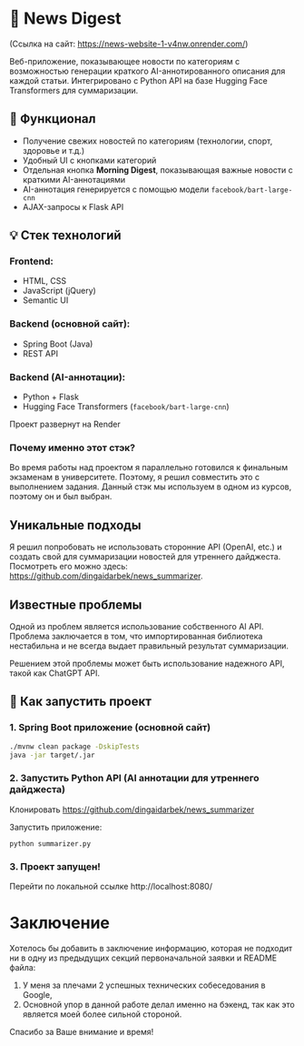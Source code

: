 # 📰 News Digest 
(Ссылка на сайт: https://news-website-1-v4nw.onrender.com/)

Веб-приложение, показывающее новости по категориям с возможностью генерации краткого AI-аннотированного описания для каждой статьи. Интегрировано с Python API на базе Hugging Face Transformers для суммаризации.

## 📌 Функционал

- Получение свежих новостей по категориям (технологии, спорт, здоровье и т.д.)
- Удобный UI с кнопками категорий
- Отдельная кнопка **Morning Digest**, показывающая важные новости с краткими AI-аннотациями
- AI-аннотация генерируется с помощью модели `facebook/bart-large-cnn`
- AJAX-запросы к Flask API


## 💡 Стек технологий

### Frontend:
- HTML, CSS
- JavaScript (jQuery)
- Semantic UI

### Backend (основной сайт):
- Spring Boot (Java)
- REST API

### Backend (AI-аннотации):
- Python + Flask
- Hugging Face Transformers (`facebook/bart-large-cnn`)

Проект развернут на Render

### Почему именно этот стэк?
Во время работы над проектом я параллельно готовился к финальным экзаменам в университете.
Поэтому, я решил совместить это с выполнением задания. Данный стэк мы используем в одном из курсов, поэтому
он и был выбран.

## Уникальные подходы
Я решил попробовать не использовать сторонние API (OpenAI, etc.) и создать свой для суммаризации новостей для утреннего дайджеста.
Посмотреть его можно здесь: https://github.com/dingaidarbek/news_summarizer.

## Известные проблемы
Одной из проблем является использование собственного AI API.
Проблема заключается в том, что импортированная библиотека нестабильна и не всегда выдает правильный результат суммаризации.

Решением этой проблемы может быть использование надежного API, такой как ChatGPT API.

## 🚀 Как запустить проект

### 1. Spring Boot приложение (основной сайт)

```bash
./mvnw clean package -DskipTests
java -jar target/.jar
```

### 2. Запустить Python API (AI аннотации для утреннего дайджеста)
Клонировать https://github.com/dingaidarbek/news_summarizer

Запустить приложение:
```
python summarizer.py
```

### 3. Проект запущен!
Перейти по локальной ссылке http://localhost:8080/

# Заключение

Хотелось бы добавить в заключение информацию, которая не подходит ни в одну из предыдущих секций первоначальной заявки и README файла:
1) У меня за плечами 2 успешных технических собеседования в Google,
2) Основной упор в данной работе делал именно на бэкенд, так как это является моей более сильной стороной.

Спасибо за Ваше внимание и время!